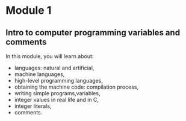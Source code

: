 # Module 1

## Intro to computer programming variables and comments

In this module, you will learn about:

* languages: natural and artificial,
* machine languages,
* high-level programming languages,
* obtaining the machine code: compilation process,
* writing simple programs,variables,
* integer values in real life and in C,
* integer literals,
* comments.
